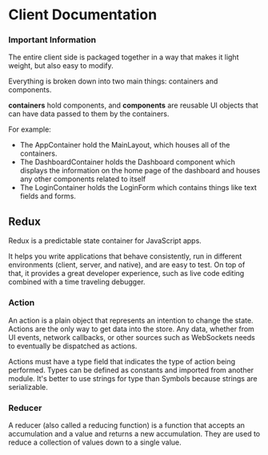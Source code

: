 # Client Documentation

### Important Information
The entire client side is packaged together in a way that makes it light weight, but also easy to modify.

Everything is broken down into two main things: containers and components.

**containers** hold components, and **components** are reusable UI objects that can have data passed to them by the containers.

For example: 
  - The AppContainer hold the MainLayout, which houses all of the containers.
  - The DashboardContainer holds the Dashboard component which displays the information on the home page of the dashboard and houses any other components related to itself
  - The LoginContainer holds the LoginForm which contains things like text fields and forms.

## Redux
Redux is a predictable state container for JavaScript apps.

It helps you write applications that behave consistently, run in different environments (client, server, and native), and are easy to test. On top of that, it provides a great developer experience, such as live code editing combined with a time traveling debugger.

### Action
An action is a plain object that represents an intention to change the state. Actions are the only way to get data into the store. Any data, whether from UI events, network callbacks, or other sources such as WebSockets needs to eventually be dispatched as actions.

Actions must have a type field that indicates the type of action being performed. Types can be defined as constants and imported from another module. It's better to use strings for type than Symbols because strings are serializable.

### Reducer
A reducer (also called a reducing function) is a function that accepts an accumulation and a value and returns a new accumulation. They are used to reduce a collection of values down to a single value.